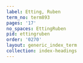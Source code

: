 ```yaml
---
label: Etting, Ruben
term_no: term893
pages: '17'
no_spaces: EttingRuben
pid: ettingruben
order: '0270'
layout: generic_index_term
collection: index-headings
---
```

